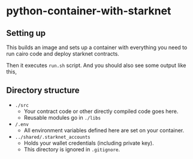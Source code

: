 # python-container-with-starknet

## Setting up

This builds an image and sets up a container with everything you need to run cairo code and deploy starknet contracts.

Then it executes `run.sh` script. And you should also see some output like this,

## Directory structure

- `./src`
  - Your contract code or other directly compiled code goes here.
  - Reusable modules go in `./libs`
- `/.env`
  - All environment variables defined here are set on your container.
- `../shared/.starknet_accounts`
  - Holds your wallet credentials (including private key).
  - This directory is ignored in `.gitignore`.
